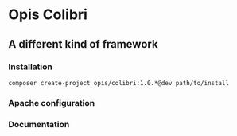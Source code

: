 Opis Colibri
============
A different kind of framework
-------------

### Installation

`composer create-project opis/colibri:1.0.*@dev path/to/install`

### Apache configuration

### Documentation